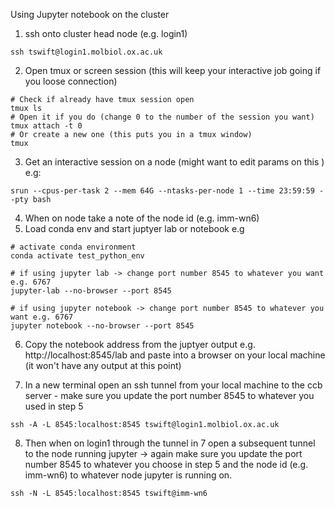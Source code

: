 Using Jupyter notebook on the cluster 

1) ssh onto cluster head node (e.g. login1)
```
ssh tswift@login1.molbiol.ox.ac.uk
```
2) Open tmux or screen session (this will keep your interactive job going if you loose connection)
```
# Check if already have tmux session open 
tmux ls 
# Open it if you do (change 0 to the number of the session you want)
tmux attach -t 0 
# Or create a new one (this puts you in a tmux window) 
tmux 
```
3) Get an interactive session on a node (might want to edit params on this ) e.g: 

```srun --cpus-per-task 2 --mem 64G --ntasks-per-node 1 --time 23:59:59 --pty bash```

4) When on node take a note of the node id (e.g. imm-wn6)
5) Load conda env and start juptyer lab or notebook e.g 

```
# activate conda environment 
conda activate test_python_env

# if using jupyter lab -> change port number 8545 to whatever you want e.g. 6767
jupyter-lab --no-browser --port 8545

# if using jupyter notebook -> change port number 8545 to whatever you want e.g. 6767
jupyter notebook --no-browser --port 8545
```
6) Copy the notebook address from the juptyer output e.g. http://localhost:8545/lab and paste into a browser on your local machine (it won't have any output at this point)

7) In a new terminal open an ssh tunnel from your local machine to the ccb server - make sure you update the port number 8545 to whatever you used in step 5 

```ssh -A -L 8545:localhost:8545 tswift@login1.molbiol.ox.ac.uk```

8) Then when on login1 through the tunnel in 7 open a subsequent tunnel to the node running jupyter -> again make sure you update the port number 8545 to whatever you choose in step 5 and the node id (e.g. imm-wn6) to whatever node jupyter is running on. 

```ssh -N -L 8545:localhost:8545 tswift@imm-wn6```
 
